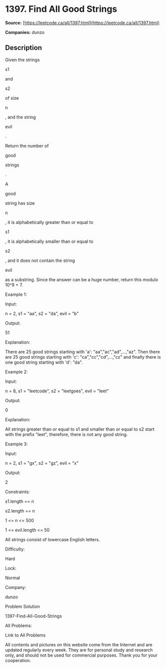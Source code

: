 # 1397. Find All Good Strings

**Source:** [https://leetcode.ca/all/1397.html](https://leetcode.ca/all/1397.html)

**Companies:** dunzo

## Description

Given the strings

s1

and

s2

of size

n

, and
            the string

evil

.

Return the number of

good

strings

.

A

good

string has size

n

, it is alphabetically greater
                than or equal to

s1

, it is alphabetically smaller than or equal to

s2

, and it does not contain the string

evil

as a
                substring. Since the answer can be a huge number, return this modulo 10^9 + 7.

Example 1:

Input:

n = 2, s1 = "aa", s2 = "da", evil = "b"

Output:

51

Explanation:

There are 25 good strings starting with 'a': "aa","ac","ad",...,"az". Then there are 25 good strings starting with 'c': "ca","cc","cd",...,"cz" and finally there is one good string starting with 'd': "da".

Example 2:

Input:

n = 8, s1 = "leetcode", s2 = "leetgoes", evil = "leet"

Output:

0

Explanation:

All strings greater than or equal to s1 and smaller than or equal to s2 start with the prefix "leet", therefore, there is not any good string.

Example 3:

Input:

n = 2, s1 = "gx", s2 = "gz", evil = "x"

Output:

2

Constraints:

s1.length == n

s2.length == n

1 <= n <= 500

1 <= evil.length <= 50

All strings consist of lowercase English letters.

Difficulty:

Hard

Lock:

Normal

Company:

dunzo

Problem Solution

1397-Find-All-Good-Strings

All Problems:

Link to All Problems

All contents and pictures on this website come from the Internet and are updated regularly every week. They are for personal study and research only, and should not be used for commercial purposes. Thank you for your cooperation.

